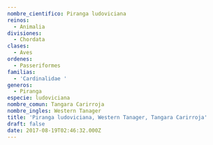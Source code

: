 ```yaml
---
nombre_cientifico: Piranga ludoviciana
reinos:
  - Animalia
divisiones:
  - Chordata
clases:
  - Aves
ordenes:
  - Passeriformes
familias:
  - 'Cardinalidae '
generos:
  - Piranga
especie: ludoviciana
nombre_comun: Tangara Carirroja
nombre_ingles: Western Tanager
title: 'Piranga ludoviciana, Western Tanager, Tangara Carirroja'
draft: false
date: 2017-08-19T02:46:32.000Z
---
```


